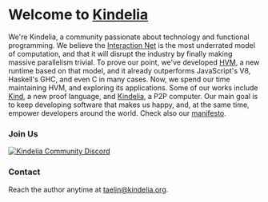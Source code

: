 # Welcome to [Kindelia](http://kindelia.org/)

We're Kindelia, a community passionate about technology and functional programming. We believe the [Interaction
Net](https://tinyurl.com/interactioncombinators) is the most underrated model of computation, and that it will disrupt
the industry by finally making massive parallelism trivial. To prove our point, we've developed
[HVM](https://github.com/kindelia/hvm), a new runtime based on that model, and it already outperforms JavaScript's V8,
Haskell's GHC, and even C in many cases. Now, we spend our time maintaining HVM, and exploring its applications. Some of our
works include [Kind](https://github.com/kindelia/kind), a new proof language, and
[Kindelia](https://github.com/kindelia/kindelia), a P2P computer. Our main goal is to keep developing software that makes us
happy, and, at the same time, empower developers around the world. Check also our [manifesto](https://github.com/Kindelia/manifesto).


### Join Us

[![Kindelia Community Discord](https://img.shields.io/discord/912426566838013994.svg?label=Discord&logo=Discord&colorB=7289da&style=for-the-badge)](https://discord.gg/Kindelia)

### Contact

Reach the author anytime at <taelin@kindelia.org>.
